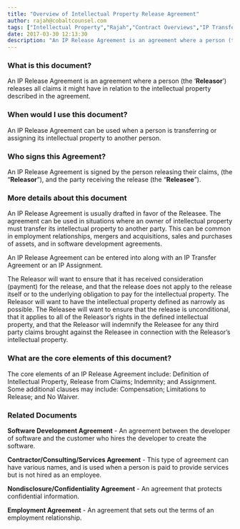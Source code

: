 ```yaml
---
title: "Overview of Intellectual Property Release Agreement"
author: rajah@cobaltcounsel.com
tags: ["Intellectual Property","Rajah","Contract Overviews","IP Transfer"]
date: 2017-03-30 12:13:30
description: "An IP Release Agreement is an agreement where a person (the ‘Releasor’) releases all claims it might have in relation to the intellectual property described in the agreement."
---
```





### What is this document?

An IP Release Agreement is an agreement where a person (the ‘**Releasor**’) releases all claims it might have in relation to the intellectual property described in the agreement.



### When would I use this document?

An IP Release Agreement can be used when a person is transferring or assigning its intellectual property to another person.



### Who signs this Agreement?

An IP Release Agreement is signed by the person releasing their claims, (the “**Releasor**”), and the party receiving the release (the “**Releasee**”).



### More details about this document

An IP Release Agreement is usually drafted in favor of the Releasee. The agreement can be used in situations where an owner of intellectual property must transfer its intellectual property to another party. This can be common in employment relationships, mergers and acquisitions, sales and purchases of assets, and in software development agreements.

An IP Release Agreement can be entered into along with an IP Transfer Agreement or an IP Assignment.

The Releasor will want to ensure that it has received consideration (payment) for the release, and that the release does not apply to the release itself or to the underlying obligation to pay for the intellectual property. The Releasor will want to have the intellectual property defined as narrowly as possible. The Releasee will want to ensure that the release is unconditional, that it applies to all of the Releasor’s rights in the defined intellectual property, and that the Releasor will indemnify the Releasee for any third party claims brought against the Releasee in connection with the Releasor’s intellectual property.



### What are the core elements of this document?

The core elements of an IP Release Agreement include: Definition of Intellectual Property, Release from Claims; Indemnity; and Assignment. Some additional clauses may include: Compensation; Limitations to Release; and No Waiver.


### Related Documents

**Software Development Agreement** - An agreement between the developer of software and the customer who hires the developer to create the software.

**Contractor/Consulting/Services Agreement** - This type of agreement can have various names, and is used when a person is paid to provide services but is not hired as an employee.

**Nondisclosure/Confidentiality Agreement** - An agreement that protects confidential information.

**Employment Agreement** - An agreement that sets out the terms of an employment relationship.
